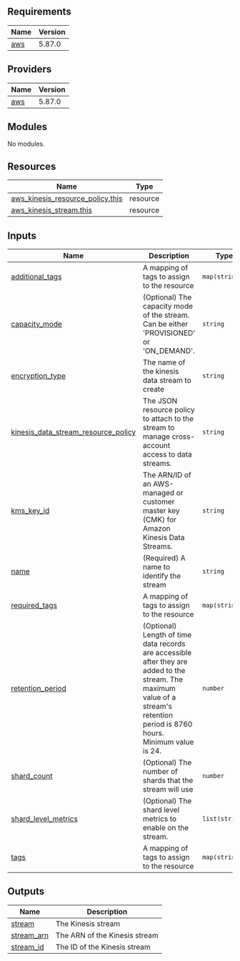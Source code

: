 <!-- BEGIN_TF_DOCS -->
## Requirements

| Name | Version |
|------|---------|
| <a name="requirement_aws"></a> [aws](#requirement\_aws) | 5.87.0 |

## Providers

| Name | Version |
|------|---------|
| <a name="provider_aws"></a> [aws](#provider\_aws) | 5.87.0 |

## Modules

No modules.

## Resources

| Name | Type |
|------|------|
| [aws_kinesis_resource_policy.this](https://registry.terraform.io/providers/hashicorp/aws/5.87.0/docs/resources/kinesis_resource_policy) | resource |
| [aws_kinesis_stream.this](https://registry.terraform.io/providers/hashicorp/aws/5.87.0/docs/resources/kinesis_stream) | resource |

## Inputs

| Name | Description | Type | Default | Required |
|------|-------------|------|---------|:--------:|
| <a name="input_additional_tags"></a> [additional\_tags](#input\_additional\_tags) | A mapping of tags to assign to the resource | `map(string)` | `{}` | no |
| <a name="input_capacity_mode"></a> [capacity\_mode](#input\_capacity\_mode) | (Optional) The capacity mode of the stream. Can be either 'PROVISIONED' or 'ON\_DEMAND'. | `string` | `"PROVISIONED"` | no |
| <a name="input_encryption_type"></a> [encryption\_type](#input\_encryption\_type) | The name of the kinesis data stream to create | `string` | `"KMS"` | no |
| <a name="input_kinesis_data_stream_resource_policy"></a> [kinesis\_data\_stream\_resource\_policy](#input\_kinesis\_data\_stream\_resource\_policy) | The JSON resource policy to attach to the stream to manage cross-account access to data streams. | `string` | `null` | no |
| <a name="input_kms_key_id"></a> [kms\_key\_id](#input\_kms\_key\_id) | The ARN/ID of an AWS-managed or customer master key (CMK) for Amazon Kinesis Data Streams. | `string` | `"alias/aws/kinesis"` | no |
| <a name="input_name"></a> [name](#input\_name) | (Required) A name to identify the stream | `string` | n/a | yes |
| <a name="input_required_tags"></a> [required\_tags](#input\_required\_tags) | A mapping of tags to assign to the resource | `map(string)` | `{}` | no |
| <a name="input_retention_period"></a> [retention\_period](#input\_retention\_period) | (Optional) Length of time data records are accessible after they are added to the stream. The maximum value of a stream's retention period is 8760 hours. Minimum value is 24. | `number` | `24` | no |
| <a name="input_shard_count"></a> [shard\_count](#input\_shard\_count) | (Optional) The number of shards that the stream will use | `number` | `1` | no |
| <a name="input_shard_level_metrics"></a> [shard\_level\_metrics](#input\_shard\_level\_metrics) | (Optional) The shard level metrics to enable on the stream. | `list(string)` | `[]` | no |
| <a name="input_tags"></a> [tags](#input\_tags) | A mapping of tags to assign to the resource | `map(string)` | `{}` | no |

## Outputs

| Name | Description |
|------|-------------|
| <a name="output_stream"></a> [stream](#output\_stream) | The Kinesis stream |
| <a name="output_stream_arn"></a> [stream\_arn](#output\_stream\_arn) | The ARN of the Kinesis stream |
| <a name="output_stream_id"></a> [stream\_id](#output\_stream\_id) | The ID of the Kinesis stream |
<!-- END_TF_DOCS -->